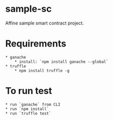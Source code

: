 # sample-sc
Affine sample smart contract project.

# Requirements
    * ganache
        * install: `npm install ganache --global`
    * truffle
        * npm install truffle -g

# To run test
    * run `ganache` from CLI
    * run `npm install`
    * run `truffle test`
